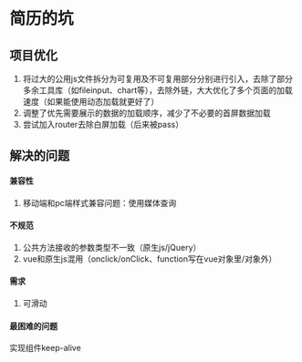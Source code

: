# 简历的坑

## 项目优化

1. 将过大的公用js文件拆分为可复用及不可复用部分分别进行引入，去除了部分多余工具库（如fileinput、chart等），去除外链，大大优化了多个页面的加载速度（如果能使用动态加载就更好了）
2. 调整了优先需要展示的数据的加载顺序，减少了不必要的首屏数据加载
3. 尝试加入router去除白屏加载（后来被pass）

## 解决的问题

#### 兼容性

1. 移动端和pc端样式兼容问题：使用媒体查询

#### 不规范

1. 公共方法接收的参数类型不一致（原生js/jQuery）
2. vue和原生js混用（onclick/onClick、function写在vue对象里/对象外）

#### 需求

1. 可滑动

#### 最困难的问题

实现组件keep-alive